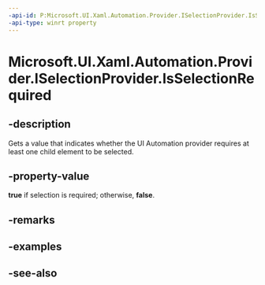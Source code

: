 ```yaml
---
-api-id: P:Microsoft.UI.Xaml.Automation.Provider.ISelectionProvider.IsSelectionRequired
-api-type: winrt property
---
```


<!-- Property syntax
public bool IsSelectionRequired { get; }
-->

# Microsoft.UI.Xaml.Automation.Provider.ISelectionProvider.IsSelectionRequired

## -description
Gets a value that indicates whether the UI Automation provider requires at least one child element to be selected.

## -property-value
**true** if selection is required; otherwise, **false**.

## -remarks

## -examples

## -see-also
